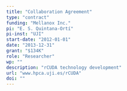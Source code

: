 ```yaml
---
title: "Collaboration Agreement"
type: "contract"
funding: "Mellanox Inc."
pi: "E. S. Quintana-Ortí"
pi-inst: "UJI"
start-date: "2012-01-01"
date: "2013-12-31"
grant: "$134K"
role: "Researcher"
wp: ""
description: "rCUDA technology development"
url: "www.hpca.uji.es/rCUDA"
doi: ""
---
```

